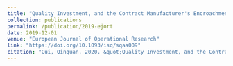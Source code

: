 ```yaml
---
title: "Quality Investment, and the Contract Manufacturer's Encroachment"
collection: publications
permalink: /publication/2019-ejort
date: 2019-12-01
venue: "European Journal of Operational Research"
link: "https://doi.org/10.1093/isq/sqaa009"
citation: "Cui, Qinquan. 2020. &quot;Quality Investment, and the Contract Manufacturer's Encroachment.&quot; <i>European Journal of Operational Research</i> 279(2): 407–418. Google Scholar citations: 101"
---
```

